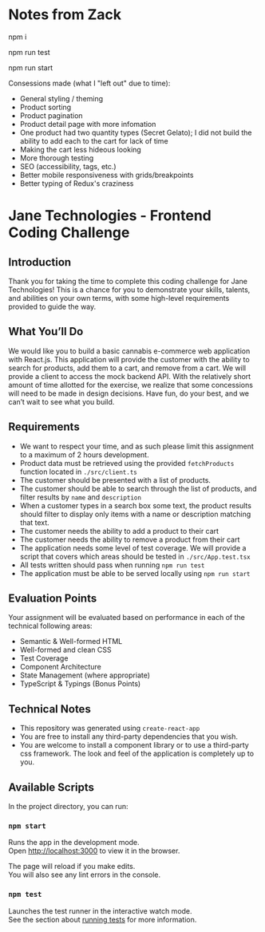 # Notes from Zack

npm i

npm run test

npm run start

Consessions made (what I "left out" due to time):

- General styling / theming
- Product sorting
- Product pagination
- Product detail page with more infomation
- One product had two quantity types (Secret Gelato); I did not build the ability to add each to the cart for lack of time
- Making the cart less hideous looking
- More thorough testing
- SEO (accessibility, tags, etc.)
- Better mobile responsiveness with grids/breakpoints
- Better typing of Redux's craziness

# Jane Technologies - Frontend Coding Challenge

## Introduction

Thank you for taking the time to complete this coding challenge for Jane Technologies! This is a chance for you to demonstrate your skills, talents, and abilities on your own terms, with some high-level requirements provided to guide the way.

## What You’ll Do

We would like you to build a basic cannabis e-commerce web application with React.js. This application will provide the customer with the ability to search for products, add them to a cart, and remove from a cart. We will provide a client to access the mock backend API. With the relatively short amount of time allotted for the exercise, we realize that some concessions will need to be made in design decisions. Have fun, do your best, and we can’t wait to see what you build.

## Requirements

- We want to respect your time, and as such please limit this assignment to a maximum of 2 hours development.
- Product data must be retrieved using the provided `fetchProducts` function located in `./src/client.ts`
- The customer should be presented with a list of products.
- The customer should be able to search through the list of products, and filter results by `name` and `description`
- When a customer types in a search box some text, the product results should filter to display only items with a name or description matching that text.
- The customer needs the ability to add a product to their cart
- The customer needs the ability to remove a product from their cart
- The application needs some level of test coverage. We will provide a script that covers which areas should be tested in `./src/App.test.tsx`
- All tests written should pass when running `npm run test`
- The application must be able to be served locally using `npm run start`

## Evaluation Points

Your assignment will be evaluated based on performance in each of the technical following areas:

- Semantic & Well-formed HTML
- Well-formed and clean CSS
- Test Coverage
- Component Architecture
- State Management (where appropriate)
- TypeScript & Typings (Bonus Points)

## Technical Notes

- This repository was generated using `create-react-app`
- You are free to install any third-party dependencies that you wish.
- You are welcome to install a component library or to use a third-party css framework. The look and feel of the application is completely up to you.

## Available Scripts

In the project directory, you can run:

### `npm start`

Runs the app in the development mode.\
Open [http://localhost:3000](http://localhost:3000) to view it in the browser.

The page will reload if you make edits.\
You will also see any lint errors in the console.

### `npm test`

Launches the test runner in the interactive watch mode.\
See the section about [running tests](https://facebook.github.io/create-react-app/docs/running-tests) for more information.
